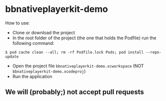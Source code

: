 # bbnativeplayerkit-demo

How to use:

- Clone or download the project
- In the root folder of the project (the one that holds the Podfile) run the following command: 

```$ pod cache clean --all; rm -rf Podfile.lock Pods; pod install --repo-update```

- Open the project file `bbnativeplayerkit-demo.xcworkspace` (NOT `bbnativeplayerkit-demo.xcodeproj`)
- Run the application

## We will (probably;) not accept pull requests
